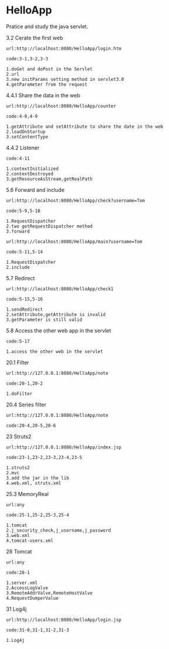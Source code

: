 # HelloApp
Pratice and study the java servlet.

3.2 Cerate the first web

	url:http://localhost:8080/HelloApp/login.htm

	code:3-1,3-2,3-3

	1.doGet and doPost in the Servlet
	2.url
	3.new initParams setting method in servlet3.0
	4.getParameter from the request


4.4.1 Share the data in the web

	url:http://localhost:8080/HelloApp/counter

	code:4-8,4-9

	1.getAttribute and setAttribute to share the date in the web
	2.loadOnStartup
	3.setContentType


4.4.2 Listener
	
	code:4-11

	1.contextInitialized
	2.contextDestroyed
	3.getResourceAsStream,getRealPath


5.6 Forward and include

	url:http://localhost:8080/HelloApp/check?username=Tom

	code:5-9,5-10

	1.RequestDispatcher
	2.two getRequestDispatcher method
	3.forward

	url:http://localhost:8080/HelloApp/main?username=Tom

	code:5-11,5-14

	1.RequestDispatcher
	2.include


5.7 Redirect

	url:http://localhost:8080/HelloApp/check1

	code:5-15,5-16

	1.sendRedirect
	2.setAttribute,getAttribute is invalid
	3.getParameter is still valid


5.8 Access the other web app in the servlet
	
	code:5-17

	1.access the other web in the servlet


20.1 Filter

	url:http://127.0.0.1:8080/HelloApp/note

	code:20-1,20-2

	1.doFilter


20.4 Series filter

	url:http://127.0.0.1:8080/HelloApp/note

	code:20-4,20-5,20-6


23 Struts2

	url:http://127.0.0.1:8080/HelloApp/index.jsp

	code:23-1,23-2,23-3,23-4,23-5

	1.struts2
	2.mvc
	3.add the jar in the lib
	4.web.xml, struts.xml


25.3 MemoryReal

	url:any

	code:25-1,25-2,25-3,25-4

	1.tomcat
	2.j_security_check,j_username,j_password
	3.web.xml
	4.tomcat-users.xml


28 Tomcat

	url:any

	code:28-1

	1.server.xml
	2.AccessLogValve
	3.RemoteAddrValve,RemoteHostValve
	4.RequestDumperValue


31 Log4j

	url:http://localhost:8080/HelloApp/login.jsp

	code:31-0,31-1,31-2,31-3

	1.Log4j
